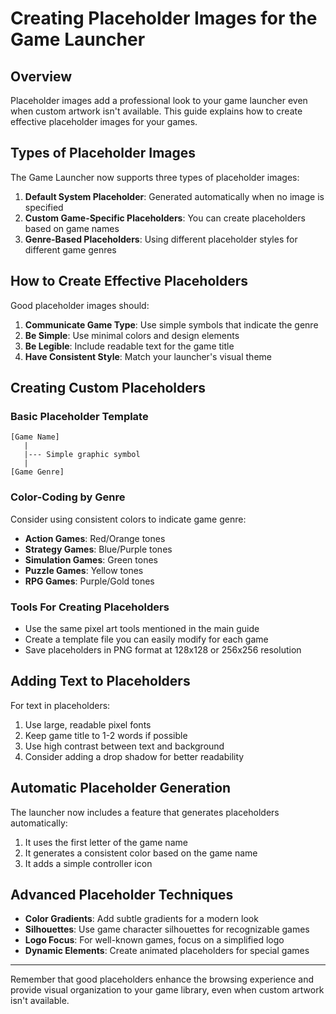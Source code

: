 # Creating Placeholder Images for the Game Launcher 

## Overview

Placeholder images add a professional look to your game launcher even when custom artwork isn't available. This guide explains how to create effective placeholder images for your games.

## Types of Placeholder Images

The Game Launcher now supports three types of placeholder images:

1. **Default System Placeholder**: Generated automatically when no image is specified
2. **Custom Game-Specific Placeholders**: You can create placeholders based on game names
3. **Genre-Based Placeholders**: Using different placeholder styles for different game genres

## How to Create Effective Placeholders

Good placeholder images should:

1. **Communicate Game Type**: Use simple symbols that indicate the genre
2. **Be Simple**: Use minimal colors and design elements
3. **Be Legible**: Include readable text for the game title
4. **Have Consistent Style**: Match your launcher's visual theme

## Creating Custom Placeholders

### Basic Placeholder Template

```
[Game Name]
   |
   |--- Simple graphic symbol
   |
[Game Genre]
```

### Color-Coding by Genre

Consider using consistent colors to indicate game genre:

- **Action Games**: Red/Orange tones
- **Strategy Games**: Blue/Purple tones
- **Simulation Games**: Green tones
- **Puzzle Games**: Yellow tones
- **RPG Games**: Purple/Gold tones

### Tools For Creating Placeholders

- Use the same pixel art tools mentioned in the main guide
- Create a template file you can easily modify for each game
- Save placeholders in PNG format at 128x128 or 256x256 resolution

## Adding Text to Placeholders

For text in placeholders:

1. Use large, readable pixel fonts
2. Keep game title to 1-2 words if possible
3. Use high contrast between text and background
4. Consider adding a drop shadow for better readability

## Automatic Placeholder Generation

The launcher now includes a feature that generates placeholders automatically:

1. It uses the first letter of the game name
2. It generates a consistent color based on the game name
3. It adds a simple controller icon

## Advanced Placeholder Techniques

- **Color Gradients**: Add subtle gradients for a modern look
- **Silhouettes**: Use game character silhouettes for recognizable games
- **Logo Focus**: For well-known games, focus on a simplified logo
- **Dynamic Elements**: Create animated placeholders for special games

---

Remember that good placeholders enhance the browsing experience and provide visual organization to your game library, even when custom artwork isn't available.
